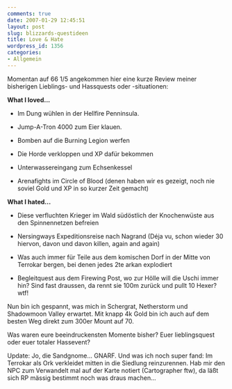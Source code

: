 ```yaml
---
comments: true
date: 2007-01-29 12:45:51
layout: post
slug: blizzards-questideen
title: Love & Hate
wordpress_id: 1356
categories:
- Allgemein
---
```


Momentan auf 66 1/5 angekommen hier eine kurze Review meiner bisherigen Lieblings- und Hassquests oder -situationen:

**What I loved...**




  * Im Dung wühlen in der Hellfire Penninsula.


  * Jump-A-Tron 4000 zum Eier klauen.


  * Bomben auf die Burning Legion werfen


  * Die Horde verkloppen und XP dafür bekommen


  * Unterwassereingang zum Echsenkessel


  * Arenafights im Circle of Blood (denen haben wir es gezeigt, noch nie soviel Gold und XP in so kurzer Zeit gemacht)


**What I hated...**




  * Diese verfluchten Krieger im Wald südöstlich der Knochenwüste aus den Spinnennetzen befreien


  * Nersingways Expeditionsreise nach Nagrand (Déja vu, schon wieder 30 hiervon, davon und davon killen, again and again)


  * Was auch immer für Teile aus dem komischen Dorf in der Mitte von Terrokar bergen, bei denen jedes 2te arkan explodiert


  * Begleitquest aus dem Firewing Post, wo zur Hölle will die Uschi immer hin? Sind fast draussen, da rennt sie 100m zurück und pullt 10 Hexer? wtf!


Nun bin ich gespannt, was mich in Schergrat, Netherstorm und Shadowmoon Valley erwartet. Mit knapp 4k Gold bin ich auch auf dem besten Weg direkt zum 300er Mount auf 70.

Was waren eure beeindruckensten Momente bisher? Euer lieblingsquest oder euer totaler Hassevent?

Update:
Jo, die Sandgnome... GNARF. Und was ich noch super fand: Im Terrokar als Ork verkleidet mitten in die Siedlung reinzurennen. Hab mir den NPC zum Verwandelt mal auf der Karte notiert (Cartographer ftw), da läßt sich RP mässig bestimmt noch was draus machen...
